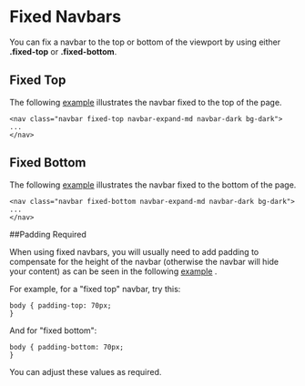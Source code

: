 
# Fixed Navbars

You can fix a navbar to the top or bottom of the viewport by using either **.fixed-top** or **.fixed-bottom**.

## Fixed Top
The following <a href="archives/Class Htmls/ex9.html" target = "_blank">example</a> illustrates the navbar fixed to the top of the page.
~~~
<nav class="navbar fixed-top navbar-expand-md navbar-dark bg-dark">
...
</nav>
~~~

## Fixed Bottom
The following <a href="archives/Class Htmls/ex10.html" target = "_blank">example</a> illustrates the navbar fixed to the bottom of the page.
~~~
<nav class="navbar fixed-bottom navbar-expand-md navbar-dark bg-dark">
...
</nav>
~~~

##Padding Required

When using fixed navbars, you will usually need to add padding to compensate for the height of the navbar (otherwise the navbar will hide your content)
as can be seen in the following <a href="archives/Class Htmls/WIT/index.html" target = "_blank">example</a>  .

For example, for a "fixed top" navbar, try this:
~~~
body { padding-top: 70px; 
}
~~~

And for "fixed bottom":
~~~
body { padding-bottom: 70px; 
}
~~~
You can adjust these values as required.